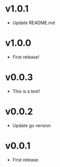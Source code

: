 # v1.0.1

- Update README.md

# v1.0.0

- First release!

# v0.0.3

- This is a test!

# v0.0.2

- Update go version

# v0.0.1

- First release.